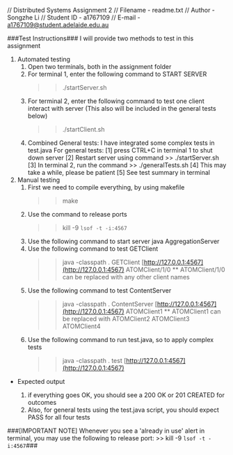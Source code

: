 //            Distributed Systems  Assignment 2
//    Filename     -   readme.txt
//    Author       -   Songzhe Li
//    Student ID   -   a1767109
//    E-mail       -   [a1767109@student.adelaide.edu.au](mailto:a1767109@student.adelaide.edu.au)

###Test Instructions###
I will provide two methods to test in this assignment

1. Automated testing
   1. Open two terminals, both in the assignment folder
   2. For terminal 1, enter the following command to START SERVER
      > > ./startServer.sh
   3. For terminal 2, enter the following command to test one client interact with server
      (This also will be included in the general tests below)
      > > ./startClient.sh
   4. Combined General tests: I have integrated some complex tests in test.java
      For general tests:
      [1] press CTRL+C in terminal 1 to shut down server
      [2] Restart server using command >> ./startServer.sh
      [3] In terminal 2, run the command >> ./generalTests.sh
      [4] This may take a while, please be patient
      [5] See test summary in terminal
2. Manual testing
   1. First we need to compile everything, by using makefile
      > > make
   2. Use the command to release ports
      > > kill -9 `lsof -t -i:4567`
   3. Use the following command to start server
      java AggregationServer
   4. Use the following command to test GETClient
      > > java -classpath . GETClient [http://127.0.0.1:4567](http://127.0.0.1:4567) ATOMClient/1/0
      > > ** ATOMClient/1/0 can be replaced with any other client names
   5. Use the following command to test ContentServer
      > > java -classpath . ContentServer [http://127.0.0.1:4567](http://127.0.0.1:4567) ATOMClient1
      > > ** ATOMClient1 can be replaced with ATOMClient2 ATOMClient3 ATOMClient4
   6. Use the following command to run test.java, so to apply complex tests
      > > java -classpath . test [http://127.0.0.1:4567](http://127.0.0.1:4567)

* Expected output
  
  1. if everything goes OK, you should see a 200 OK or 201 CREATED for outcomes
  2. Also, for general tests using the test.java script, you should expect PASS
     for all four tests

###[IMPORTANT NOTE] Whenever you see a 'already in use' alert in terminal, you may use the following
to release port: >> kill -9 `lsof -t -i:4567`###
